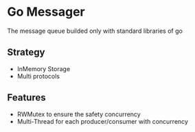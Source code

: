 # Go Messager
The message queue builded only with standard libraries of go

## Strategy
* InMemory Storage
* Multi protocols

## Features
* RWMutex to ensure the safety concurrency
* Multi-Thread for each producer/consumer with concurrency